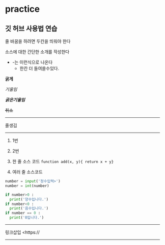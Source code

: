 # practice
## 깃 허브 사용법 연습

줄 바꿈을 하려면 두칸을 띄워야 한다

소스에 대한 간단한 소개를 작성한다

- -는 이런식으로 나온다
  - 한칸 더 들여쓸수있다.

**굵게**

*기울임*

***굵은기울임***

~~취소~~

---
줄생김
***

1. 1번
2. 2번

1. 한 줄 소스 코드
`function add(x, y){ return x + y}`

2. 여러 줄 소스코드
```python
number = input('정수입력>')
number = int(number)

if number>0 :
  print('양수입니다.')
if number<0 :
  print('음수입니다.')
if number == 0 :
  print('0입니다.')
```
***
링크삽입
<https://
***
